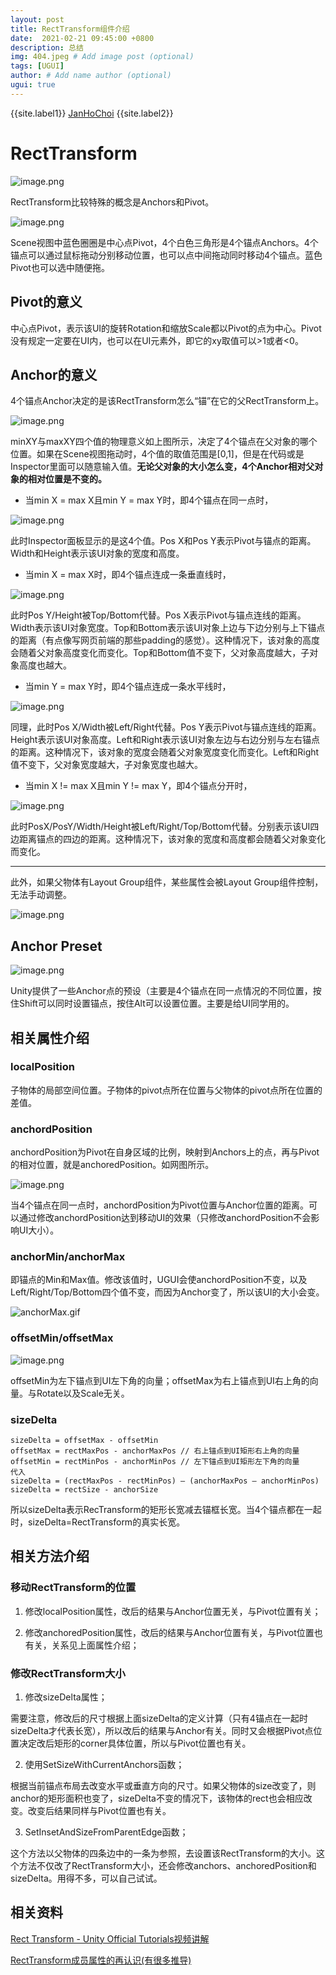 ```yaml
---
layout: post
title: RectTransform组件介绍
date:  2021-02-21 09:45:00 +0800
description: 总结
img: 404.jpeg # Add image post (optional)
tags: [UGUI]
author: # Add name author (optional)
ugui: true
---
```


{{site.label1}} <a href="https://github.com/janhochoi/" target="\_blank">JanHoChoi</a> {{site.label2}}

# RectTransform

![image.png](https://github.com/JanHoChoi/janhochoi.github.io/blob/main/assets/img/rectTransform_1.png)

RectTransform比较特殊的概念是Anchors和Pivot。

![image.png](https://github.com/JanHoChoi/janhochoi.github.io/blob/main/assets/img/rectTransform_2.png)

Scene视图中蓝色圈圈是中心点Pivot，4个白色三角形是4个锚点Anchors。4个锚点可以通过鼠标拖动分别移动位置，也可以点中间拖动同时移动4个锚点。蓝色Pivot也可以选中随便拖。

## Pivot的意义

中心点Pivot，表示该UI的旋转Rotation和缩放Scale都以Pivot的点为中心。Pivot没有规定一定要在UI内，也可以在UI元素外，即它的xy取值可以>1或者<0。

## Anchor的意义

4个锚点Anchor决定的是该RectTransform怎么“锚”在它的父RectTransform上。

![image.png](https://github.com/JanHoChoi/janhochoi.github.io/blob/main/assets/img/rectTransform_3.png)

minXY与maxXY四个值的物理意义如上图所示，决定了4个锚点在父对象的哪个位置。如果在Scene视图拖动时，4个值的取值范围是\[0,1]，但是在代码或是Inspector里面可以随意输入值。**无论父对象的大小怎么变，4个Anchor相对父对象的相对位置是不变的。**

- 当min X = max X且min Y = max Y时，即4个锚点在同一点时，

![image.png](https://github.com/JanHoChoi/janhochoi.github.io/blob/main/assets/img/rectTransform_4.png)

此时Inspector面板显示的是这4个值。Pos X和Pos Y表示Pivot与锚点的距离。Width和Height表示该UI对象的宽度和高度。

- 当min X = max X时，即4个锚点连成一条垂直线时，

![image.png](https://github.com/JanHoChoi/janhochoi.github.io/blob/main/assets/img/rectTransform_5.png)

此时Pos Y/Height被Top/Bottom代替。Pos X表示Pivot与锚点连线的距离。Width表示该UI对象宽度。Top和Bottom表示该UI对象上边与下边分别与上下锚点的距离（有点像写网页前端的那些padding的感觉）。这种情况下，该对象的高度会随着父对象高度变化而变化。Top和Bottom值不变下，父对象高度越大，子对象高度也越大。

- 当min Y = max Y时，即4个锚点连成一条水平线时，

![image.png](https://github.com/JanHoChoi/janhochoi.github.io/blob/main/assets/img/rectTransform_6.png)

同理，此时Pos X/Width被Left/Right代替。Pos Y表示Pivot与锚点连线的距离。Height表示该UI对象高度。Left和Right表示该UI对象左边与右边分别与左右锚点的距离。这种情况下，该对象的宽度会随着父对象宽度变化而变化。Left和Right值不变下，父对象宽度越大，子对象宽度也越大。

- 当min X != max X且min Y != max Y，即4个锚点分开时，

![image.png](https://github.com/JanHoChoi/janhochoi.github.io/blob/main/assets/img/rectTransform_7.png)

此时PosX/PosY/Width/Height被Left/Right/Top/Bottom代替。分别表示该UI四边距离锚点的四边的距离。这种情况下，该对象的宽度和高度都会随着父对象变化而变化。

---

此外，如果父物体有Layout Group组件，某些属性会被Layout Group组件控制，无法手动调整。

![image.png](https://github.com/JanHoChoi/janhochoi.github.io/blob/main/assets/img/rectTransform_8.png)

## Anchor Preset

![image.png](https://github.com/JanHoChoi/janhochoi.github.io/blob/main/assets/img/rectTransform_9.png)

Unity提供了一些Anchor点的预设（主要是4个锚点在同一点情况的不同位置，按住Shift可以同时设置锚点，按住Alt可以设置位置。主要是给UI同学用的。

## 相关属性介绍

### localPosition

子物体的局部空间位置。子物体的pivot点所在位置与父物体的pivot点所在位置的差值。

### anchordPosition

anchordPosition为Pivot在自身区域的比例，映射到Anchors上的点，再与Pivot的相对位置，就是anchoredPosition。如网图所示。

![image.png](https://github.com/JanHoChoi/janhochoi.github.io/blob/main/assets/img/rectTransform_10.png)

当4个锚点在同一点时，anchordPosition为Pivot位置与Anchor位置的距离。可以通过修改anchordPosition达到移动UI的效果（只修改anchordPosition不会影响UI大小）。

### anchorMin/anchorMax

即锚点的Min和Max值。修改该值时，UGUI会使anchordPosition不变，以及Left/Right/Top/Bottom四个值不变，而因为Anchor变了，所以该UI的大小会变。

![anchorMax.gif](https://github.com/JanHoChoi/janhochoi.github.io/blob/main/assets/img/rectTransform_11.gif)

### offsetMin/offsetMax

![image.png](https://github.com/JanHoChoi/janhochoi.github.io/blob/main/assets/img/rectTransform_12.png)

offsetMin为左下锚点到UI左下角的向量；offsetMax为右上锚点到UI右上角的向量。与Rotate以及Scale无关。

### sizeDelta

```
sizeDelta = offsetMax - offsetMin
offsetMax = rectMaxPos - anchorMaxPos // 右上锚点到UI矩形右上角的向量
offsetMin = rectMinPos - anchorMinPos // 左下锚点到UI矩形左下角的向量
代入
sizeDelta = (rectMaxPos - rectMinPos) – (anchorMaxPos – anchorMinPos)
sizeDelta = rectSize - anchorSize
```
所以sizeDelta表示RecTransform的矩形长宽减去锚框长宽。当4个锚点都在一起时，sizeDelta=RectTransform的真实长宽。

## 相关方法介绍

### 移动RectTransform的位置

1. 修改localPosition属性，改后的结果与Anchor位置无关，与Pivot位置有关；

2. 修改anchoredPosition属性，改后的结果与Anchor位置有关，与Pivot位置也有关，关系见上面属性介绍；

### 修改RectTransform大小

1. 修改sizeDelta属性；

需要注意，修改后的尺寸根据上面sizeDelta的定义计算（只有4锚点在一起时sizeDelta才代表长宽），所以改后的结果与Anchor有关。同时又会根据Pivot点位置决定改后矩形的corner具体位置，所以与Pivot位置也有关。

2. 使用SetSizeWithCurrentAnchors函数；

根据当前锚点布局去改变水平或垂直方向的尺寸。如果父物体的size改变了，则anchor的矩形面积也变了，sizeDelta不变的情况下，该物体的rect也会相应改变。改变后结果同样与Pivot位置也有关。

3. SetInsetAndSizeFromParentEdge函数；

这个方法以父物体的四条边中的一条为参照，去设置该RectTransform的大小。这个方法不仅改了RectTransform大小，还会修改anchors、anchoredPosition和sizeDelta。用得不多，可以自己试试。

## 相关资料

[Rect Transform - Unity Official Tutorials视频讲解](https://www.youtube.com/watch?v=FeheZqu85WI)

[RectTransform成员属性的再认识(有很多推导)](https://zhuanlan.zhihu.com/p/194317677)